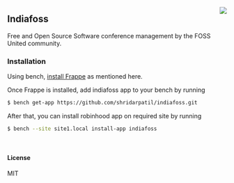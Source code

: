 <a href="https://zerodha.tech"><img src="https://zerodha.tech/static/images/github-badge.svg" align="right" /></a>

## Indiafoss

Free and Open Source Software conference management by the FOSS United community.


### Installation

Using bench, [install Frappe](https://github.com/frappe/bench#installation) as mentioned here.

Once Frappe is installed, add indiafoss app to your bench by running

```sh
$ bench get-app https://github.com/shridarpatil/indiafoss.git
```

After that, you can install robinhood app on required site by running

```sh
$ bench --site site1.local install-app indiafoss
```

<br />


#### License

MIT
